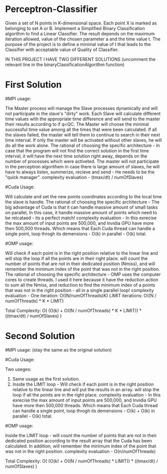 # Perceptron-Classifier
Given a set of N points in K-dimensional space.
Each point X is marked as belonging to set A or B.
Implement a Simplified Binary Classification algorithm to find a Linear Classifier.
The result depends on the maximum iteration allowed, value of the chosen parameter a and the time value t.
The purpose of the project is to define a minimal value of t that leads to the Classifier with acceptable value of Quality of Classifier.

IN THIS PROJECT I HAVE TWO DIFFERENT SOLUTIONS (uncomment the relevant line in the binaryClassificationAlgorithm function)

# First Solution


#MPI usage:

The Master process will manage the Slave processes dynamically and will not participate in the slave's "dirty" work.
Each Slave will calculate different time values with the appropriate time difference and will send to the master their results according to if q<QC.
The Master will choose the minimal successful time value among all the times that were been calculated.
If all the slaves failed, the master will tell them to continue to search in their next time interval.
If only the master will be activated without other slaves, he will do all the work alone.
The rational of choosing the specific architecture - 
In case that the program will not find the correct solution in the first time interval, it will have the next time solution right away,
depends on the number of processes which were activeted.
The master will not participate in the perceptron algorithem in case there is large amount of slaves, he will have to always listen, 
summerize, recieve and send - He needs to be the "quick manager".
complexity evaluation - 
(tmax/dt) / numOfSlaves)


#Cuda Usage:

Will calculate and set the new points coordinates according to the local time the slave is handle.
The rational of choosing the specific architecture - 
The big advantage of Cuda is that it can handle massive amount of small tasks on parallel, 
In this case, it handle massive amount of points which need to be relcataed - its a perfect match!
complexity evaluation - 
In this exrecise the max amount of input points are 500,000, and Invidia GPU have more then 500,000 threads. 
Which means that Each Cuda thread can handle a single point, loop throgh its demensions - O(k) in parallel - O(k) total.


#OMP usage:

Will check if each point is in the right position relative to the linear line and will stop the loop if all the points are in their right place.
will count the number of points that are not in their dedicated position (Nmiss), and will remember the minimum index of the point that was not in the right position. 
The rational of choosing the specific architecture - 
OMP uses the computer cores to create threads. I used it here because it have the reduction action to sum all the Nmiss,
and reduction to find the minimum index of a points that was not in the right position - all in a single parallel loop!
complexity evaluation - 
One iteration: O((N/numOfThreads)K)
LIMIT iterations: O((N / numOfThreads) * K * LIMIT)


Total Complexity: O( (O(k) + O((N / numOfThreads) * K * LIMIT)) * ((tmax/dt) / numOfSlaves) )


# Second Solution


#MPI usage:
(stay the same as the original solution)


#Cuda Usage:

Two useges:

1. Same usage as the first solution.
2. Inside the LIMIT loop - 
Will check if each point is in the right position relative to the linear line and will put the results in an array. 
will stop the loop if all the points are in the right place.
complexity evaluation - 
In this exrecise the max amount of input points are 500,000, and Invidia GPU have more then 500,000 threads. 
Which means that Each Cuda thread can handle a single point, loop throgh its demensions - O(k) + O(k) in parallel - O(k) total.

#OMP usage:

Inside the LIMIT loop - 
will count the number of points that are not in their dedicated position according to the result array that the Cuda has been calculated.
In addition, will remember the minimum index of the point that was not in the right position. 
complexity evaluation - 
O(n/numOfThreads)


Total Complexity: O( (O(k) + O((N / numOfThreads) * LIMIT)) * ((tmax/dt) / numOfSlaves) )
